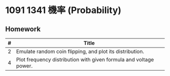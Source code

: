 # 1091 1341 機率 (Probability)

## Homework

| #    | Title                                                        |
| ---- | ------------------------------------------------------------ |
| 2    | Emulate random coin flipping, and plot its distribution.     |
| 4    | Plot frequency distribution with given formula and voltage power. |

